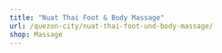 ```yaml
---
title: "Nuat Thai Foot & Body Massage"
url: /quezon-city/nuat-thai-foot-und-body-massage/
shop: Massage
---
```

